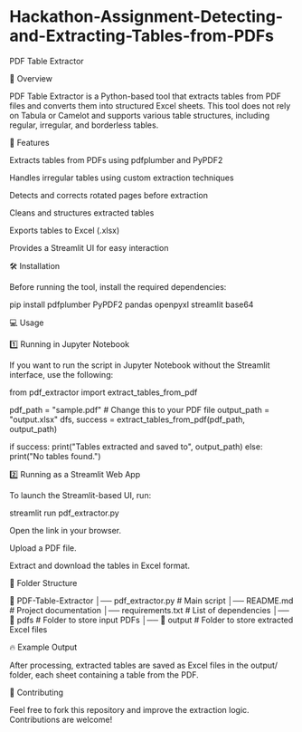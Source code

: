 # Hackathon-Assignment-Detecting-and-Extracting-Tables-from-PDFs
PDF Table Extractor

📌 Overview

PDF Table Extractor is a Python-based tool that extracts tables from PDF files and converts them into structured Excel sheets. This tool does not rely on Tabula or Camelot and supports various table structures, including regular, irregular, and borderless tables.

🚀 Features

Extracts tables from PDFs using pdfplumber and PyPDF2

Handles irregular tables using custom extraction techniques

Detects and corrects rotated pages before extraction

Cleans and structures extracted tables

Exports tables to Excel (.xlsx)

Provides a Streamlit UI for easy interaction

🛠 Installation

Before running the tool, install the required dependencies:

pip install pdfplumber PyPDF2 pandas openpyxl streamlit base64

💻 Usage

1️⃣ Running in Jupyter Notebook

If you want to run the script in Jupyter Notebook without the Streamlit interface, use the following:

from pdf_extractor import extract_tables_from_pdf

pdf_path = "sample.pdf"  # Change this to your PDF file
output_path = "output.xlsx"
dfs, success = extract_tables_from_pdf(pdf_path, output_path)

if success:
    print("Tables extracted and saved to", output_path)
else:
    print("No tables found.")

2️⃣ Running as a Streamlit Web App

To launch the Streamlit-based UI, run:

streamlit run pdf_extractor.py

Open the link in your browser.

Upload a PDF file.

Extract and download the tables in Excel format.

📂 Folder Structure

📂 PDF-Table-Extractor
│── pdf_extractor.py   # Main script
│── README.md          # Project documentation
│── requirements.txt   # List of dependencies
│── 📂 pdfs            # Folder to store input PDFs
│── 📂 output          # Folder to store extracted Excel files

🔥 Example Output

After processing, extracted tables are saved as Excel files in the output/ folder, each sheet containing a table from the PDF.

🤝 Contributing

Feel free to fork this repository and improve the extraction logic. Contributions are welcome!
